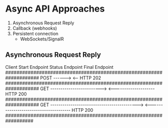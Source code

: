 # Async API Approaches

1. Asynchronous Request Reply
2. Callback (webhooks)
3. Persistent connection
   * WebSockets/SignalR
## Asynchronous Request Reply
Client            Start Endpoint    Status Endpoint   Final Endpoint
####################################################################
      POST ------>
      <-- HTTP 202
####################################################################
      GET ------------------------->
      <-------------------- HTTP 200
####################################################################
      GET ------------------------------------------->
      <-------------------------------------- HTTP 200
  ##################################################################
